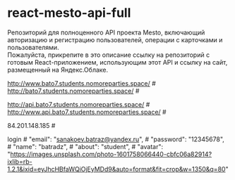 # react-mesto-api-full
Репозиторий для полноценного API проекта Mesto, включающий авторизацию и регистрацию пользователей, операции с карточками и пользователями.  
Пожалуйста, прикрепите в это описание ссылку на репозиторий с готовым React-приложением, использующим этот API и ссылку на сайт, размещенный на Яндекс.Облаке.

http://www.bato7.students.nomoreparties.space/ #
http://bato7.students.nomoreparties.space/ #

http://api.bato7.students.nomoreparties.space/ #
http://www.api.bato7.students.nomoreparties.space/ #

84.201.148.185 #


login #
  "email": "sanakoev.batraz@yandex.ru", #
  "password": "12345678", #
  "name": "batradz", #
  "about": "student", #
  "avatar": "https://images.unsplash.com/photo-1601758066440-cbfc06a82914?ixlib=rb-1.2.1&ixid=eyJhcHBfaWQiOjEyMDd9&auto=format&fit=crop&w=1350&q=80"


